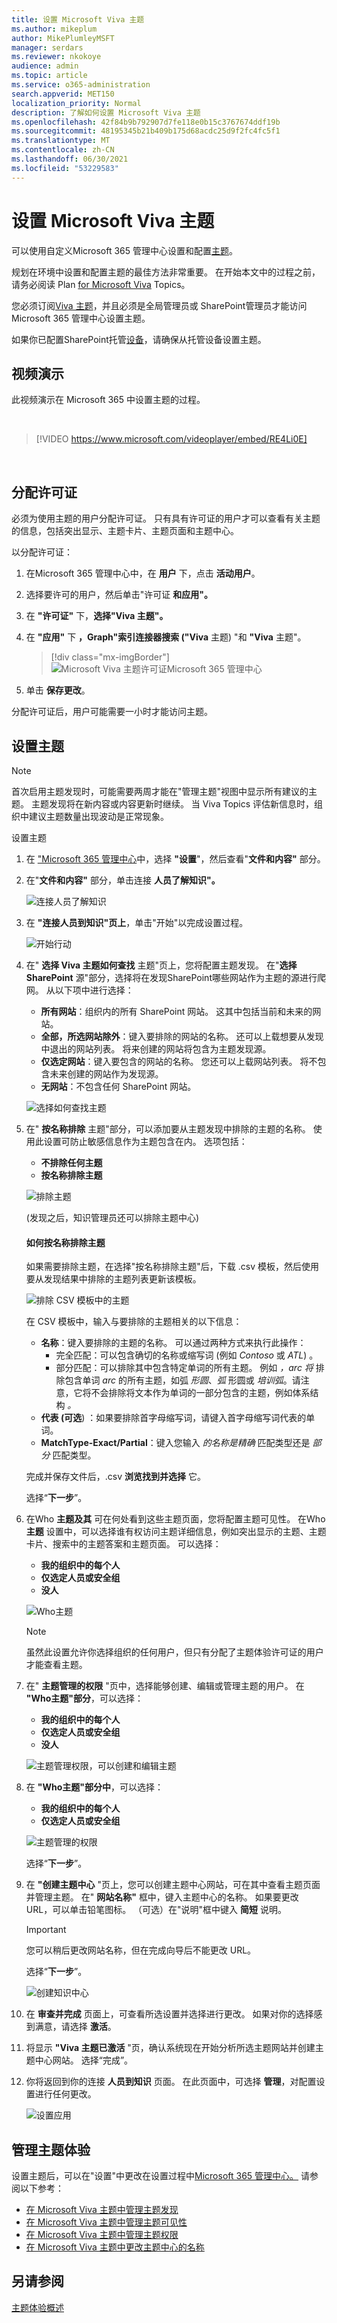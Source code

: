 ```yaml
---
title: 设置 Microsoft Viva 主题
ms.author: mikeplum
author: MikePlumleyMSFT
manager: serdars
ms.reviewer: nkokoye
audience: admin
ms.topic: article
ms.service: o365-administration
search.appverid: MET150
localization_priority: Normal
description: 了解如何设置 Microsoft Viva 主题
ms.openlocfilehash: 42f84b9b792907d7fe118e0b15c3767674ddf19b
ms.sourcegitcommit: 48195345b21b409b175d68acdc25d9f2fc4fc5f1
ms.translationtype: MT
ms.contentlocale: zh-CN
ms.lasthandoff: 06/30/2021
ms.locfileid: "53229583"
---
```

# <a name="set-up-microsoft-viva-topics"></a>设置 Microsoft Viva 主题

可以使用自定义Microsoft 365 管理中心设置和配置[主题](topic-experiences-overview.md)。 

规划在环境中设置和配置主题的最佳方法非常重要。 在开始本文中的过程之前，请务必阅读 Plan [for Microsoft Viva](plan-topic-experiences.md) Topics。

您必须订阅[Viva 主题](https://www.microsoft.com/microsoft-viva/topics)，并且必须是全局管理员或 SharePoint管理员才能访问Microsoft 365 管理中心设置主题。

如果你已配置SharePoint托管[设备](/sharepoint/control-access-from-unmanaged-devices)，请确保从托管设备设置主题。

## <a name="video-demonstration"></a>视频演示

此视频演示在 Microsoft 365 中设置主题的过程。

<br>

> [!VIDEO https://www.microsoft.com/videoplayer/embed/RE4Li0E]  

<br>

## <a name="assign-licenses"></a>分配许可证

必须为使用主题的用户分配许可证。 只有具有许可证的用户才可以查看有关主题的信息，包括突出显示、主题卡片、主题页面和主题中心。 

以分配许可证：

1. 在Microsoft 365 管理中心中，在 **用户** 下，点击 **活动用户**。

2. 选择要许可的用户，然后单击"许可证 **和应用"。**

3. 在 **"许可证"** 下，**选择"Viva 主题"。**

4. 在 **"应用"** 下 **，Graph"索引连接器搜索 ("Viva** 主题) "和 **"Viva** 主题"。

   > [!div class="mx-imgBorder"]
   > ![Microsoft Viva 主题许可证Microsoft 365 管理中心](../media/topic-experiences-licenses.png)

5. 单击 **保存更改**。

分配许可证后，用户可能需要一小时才能访问主题。

## <a name="set-up-topics"></a>设置主题

> [!Note]
> 首次启用主题发现时，可能需要两周才能在"管理主题"视图中显示所有建议的主题。 主题发现将在新内容或内容更新时继续。 当 Viva Topics 评估新信息时，组织中建议主题数量出现波动是正常现象。

设置主题
1. 在 ["Microsoft 365 管理中心](https://admin.microsoft.com)中，选择 **"设置**"，然后查看"**文件和内容"** 部分。
2. 在"**文件和内容"** 部分，单击连接 **人员了解知识"。**

    ![连接人员了解知识](../media/admin-org-knowledge-options.png) 

3. 在 **"连接人员到知识"页上**，单击"开始"以完成设置过程。

    ![开始行动](../media/k-get-started.png) 

4. 在" **选择 Viva 主题如何查找** 主题"页上，您将配置主题发现。 在"**选择SharePoint** 源"部分，选择将在发现SharePoint哪些网站作为主题的源进行爬网。 从以下项中进行选择：
    - **所有网站**：组织内的所有 SharePoint 网站。 这其中包括当前和未来的网站。
    - **全部，所选网站除外**：键入要排除的网站的名称。  还可以上载想要从发现中退出的网站列表。 将来创建的网站将包含为主题发现源。 
    - **仅选定网站**：键入要包含的网站的名称。 您还可以上载网站列表。 将不包含未来创建的网站作为发现源。
    - **无网站**：不包含任何 SharePoint 网站。

    ![选择如何查找主题](../media/ksetup1.png) 
   
5. 在" **按名称排除** 主题"部分，可以添加要从主题发现中排除的主题的名称。 使用此设置可防止敏感信息作为主题包含在内。 选项包括：
    - **不排除任何主题** 
    - **按名称排除主题**

    ![排除主题](../media/topics-excluded-by-name.png) 

     (发现之后，知识管理员还可以排除主题中心) 

    #### <a name="how-to-exclude-topics-by-name"></a>如何按名称排除主题    

    如果需要排除主题，在选择"按名称排除主题"后，下载 .csv 模板，然后使用要从发现结果中排除的主题列表更新该模板。

    ![排除 CSV 模板中的主题](../media/exclude-topics-csv.png) 

    在 CSV 模板中，输入与要排除的主题相关的以下信息：

    - **名称**：键入要排除的主题的名称。 可以通过两种方式来执行此操作：
        - 完全匹配：可以包含确切的名称或缩写词 (例如 *Contoso* 或 *ATL*) 。
        - 部分匹配：可以排除其中包含特定单词的所有主题。  例如 *，arc 将* 排除包含单词 *arc* 的所有主题，如弧 *形圆*、*弧* 形圆或 *培训弧*。请注意，它将不会排除将文本作为单词的一部分包含的主题，例如体系结构 *。*
    - **代表 (可选**) ：如果要排除首字母缩写词，请键入首字母缩写词代表的单词。
    - **MatchType-Exact/Partial**：键入您输入 *的名称是精确* 匹配类型还是 *部分* 匹配类型。

    完成并保存文件后，.csv **浏览找到并选择** 它。
    
    选择“**下一步**”。

6. 在Who **主题及其** 可在何处看到这些主题页面，您将配置主题可见性。 在Who **主题** 设置中，可以选择谁有权访问主题详细信息，例如突出显示的主题、主题卡片、搜索中的主题答案和主题页面。 可以选择：
    - **我的组织中的每个人**
    - **仅选定人员或安全组**
    - **没人**

    ![Who主题](../media/ksetup2.png)  

    > [!Note] 
    > 虽然此设置允许你选择组织的任何用户，但只有分配了主题体验许可证的用户才能查看主题。

7. 在" **主题管理的权限** "页中，选择能够创建、编辑或管理主题的用户。 在 **"Who主题"部分**，可以选择：
    - **我的组织中的每个人**
    - **仅选定人员或安全组**
    - **没人**

    ![主题管理权限，可以创建和编辑主题](../media/ksetup3.png) 

8. 在 **"Who主题"部分中**，可以选择：
    - **我的组织中的每个人**
    - **仅选定人员或安全组**

    ![主题管理的权限](../media/km-setup-create-edit-topics.png) 

    选择“**下一步**”。

9. 在 **"创建主题中心** "页上，您可以创建主题中心网站，可在其中查看主题页面并管理主题。 在" **网站名称"** 框中，键入主题中心的名称。 如果要更改 URL，可以单击铅笔图标。 （可选）在"说明"框中键入 **简短** 说明。 

   > [!Important]
   > 您可以稍后更改网站名称，但在完成向导后不能更改 URL。

   选择“**下一步**”。

   ![创建知识中心](../media/ksetup4.png)  

10. 在 **审查并完成** 页面上，可查看所选设置并选择进行更改。 如果对你的选择感到满意，请选择 **激活**。

11. 将显示 **"Viva 主题已激活** "页，确认系统现在开始分析所选主题网站并创建主题中心网站。 选择“完成”。

12. 你将返回到你的连接 **人员到知识** 页面。 在此页面中，可选择 **管理**，对配置设置进行任何更改。 

    ![设置应用](../media/ksetup7.png)    

## <a name="manage-topic-experiences"></a>管理主题体验

设置主题后，可以在"设置"中更改在设置过程中[Microsoft 365 管理中心。](https://admin.microsoft.com/AdminPortal#/featureexplorer/csi/KnowledgeManagement) 请参阅以下参考：

- [在 Microsoft Viva 主题中管理主题发现](topic-experiences-discovery.md)
- [在 Microsoft Viva 主题中管理主题可见性](topic-experiences-knowledge-rules.md)
- [在 Microsoft Viva 主题中管理主题权限](topic-experiences-user-permissions.md)
- [在 Microsoft Viva 主题中更改主题中心的名称](topic-experiences-administration.md)

## <a name="see-also"></a>另请参阅

[主题体验概述](topic-experiences-overview.md)
